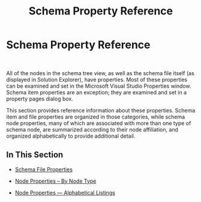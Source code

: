 ﻿---
title: Schema Property Reference
TOCTitle: Schema Property Reference
ms:assetid: 5e8c0622-0908-4a44-b6ce-76e7b0d74cbf
ms:mtpsurl: https://msdn.microsoft.com/en-us/library/Aa560408(v=BTS.80)
ms:contentKeyID: 51528379
ms.date: 08/30/2017
mtps_version: v=BTS.80
---

# Schema Property Reference

 

All of the nodes in the schema tree view, as well as the schema file itself (as displayed in Solution Explorer), have properties. Most of these properties can be examined and set in the Microsoft Visual Studio Properties window. Schema item properties are an exception; they are examined and set in a property pages dialog box.

This section provides reference information about these properties. Schema item and file properties are organized in those categories, while schema node properties, many of which are associated with more than one type of schema node, are summarized according to their node affiliation, and organized alphabetically to provide additional detail.

## In This Section

  - [Schema File Properties](schema-file-properties.md)

  - [Node Properties – By Node Type](node-properties-by-node-type.md)

  - [Node Properties — Alphabetical Listings](node-properties-alphabetical-listings.md)

